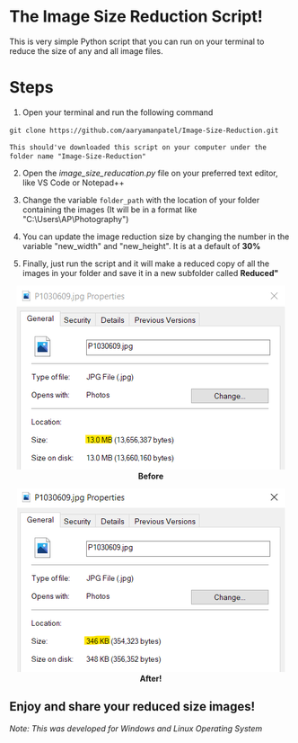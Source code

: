 # The Image Size Reduction Script!

This is very simple Python script that you can run on your terminal to reduce the size of any and all image files. 

# Steps

1. Open your terminal and run the following command

` git clone https://github.com/aaryamanpatel/Image-Size-Reduction.git `

    This should've downloaded this script on your computer under the folder name "Image-Size-Reduction"

2. Open the *image_size_reducation.py* file on your preferred text editor, like VS Code or Notepad++

3. Change the variable `folder_path` with the location of your folder containing the images
(It will be in a format like "C:\Users\AP\Photography")

4. You can update the image reduction size by changing the number in the variable "new_width" and "new_height". It is at a default of **30%**

5. Finally, just run the script and it will make a reduced copy of all the images in your folder and save it in a new subfolder called **Reduced"**

<p align="center" style="text-align:center; font-weight:bold">
    <img src="/before.png" alt="Before Reduction">
    Before
</p>

<p align="center" style="text-align:center; font-weight:bold">
    <img src="/after.png" alt="After Reduction">
    After!
</p>

## Enjoy and share your reduced size images!

*Note: This was developed for Windows and Linux Operating System*